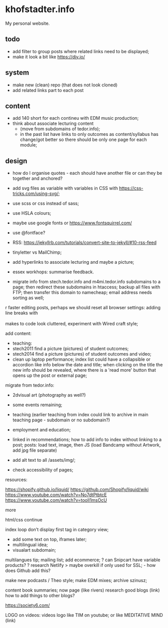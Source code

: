 # khofstadter.info
My personal website.

## todo
- add filter to group posts where related links need to be displayed;
- make it look a bit like https://djy.io/

## system
- make new (clean) repo (that does not look cloned)
- add related links part to each post

## content
- add 140 short for each contineu with EDM music production;
- think about associate lecturing content
  - (move from subdomains of tedor.info);
  - in the past list have links to only outcomes as content/syllabus has change/got better so there should be only one page for each module;

## design
- how do I organise quotes - each should have another file or can they be together and anchored?
- add svg files as variable with variables in CSS with https://css-tricks.com/using-svg/;
- use scss or css instead of sass;
- use HSLA colours;
- maybe use google fonts or https://www.fontsquirrel.com/
- use @fontface?
- RSS: https://jekyllrb.com/tutorials/convert-site-to-jekyll/#10-rss-feed
- tinyletter vs MailChimp;


- add hyperlinks to associate lecturing and maybe a picture;
- essex workhops: summarise feedback.
* migrate info from stech.tedor.info and m4mi.tedor.info subdomains to a page;
then redirect these subdomains in htaccess;
backup all files with FTP;
then transfer this domain to namecheap;
email address needs sorting as well;


r faster editing posts, perhaps we should reset all browser settings: adding line breaks with <br><br> makes to code look cluttered, experiment with
Wired craft style;

add content:
- teaching:
- stech2011 find a picture (pictures) of student outcomes;
- stech2014 find a picture (pictures) of student outcomes and video;
- clean up laptop performance;
index list could have a collapsible or accordion like info below the date and title; when clicking on the title the new info should be revealed, where there is a 'read more' button that opens up the post or external page;

migrate from tedor.info:
- 2dvisual art (photography as well?)
- some events remaining;
- teaching (earlier teaching from index could link to archive in main teaching page - subdomain or no subdomain?)
- employment and education;
- linked in recommendations;
how to add info to index without linking to a post;
posts: load text, image, then JS (load Bandcamp without Artwork, add jpg file separate)

- add alt text to all /assets/img/;
- check accessibility of pages;

resources:

https://shopify.github.io/liquid/
https://github.com/Shopify/liquid/wiki
https://www.youtube.com/watch?v=No7dtPtbtcE
https://www.youtube.com/watch?v=tooIl1msOcU


more



html/css
continue

index loop
don’t display first tag in category view;
- add some text on top, iframes later;
- multilingual idea;
- visualart subdomain;

multilangues tip;
mailing list;
add ecommerce;
? can Snipcart have variable products?
? research Netlify > maybe overkill if only used for SSL; - how does Github add this?

make new podcasts / Theo style;
make EDM mixes;
archive szinusz;

content
book summaries;
now page (like rivers)
research good blogs (link)
how to add things to other blogs?

https://society6.com/

LOGO on videos:
videos logo like TIM on youtube;
or like MEDITATIVE MIND (link)

